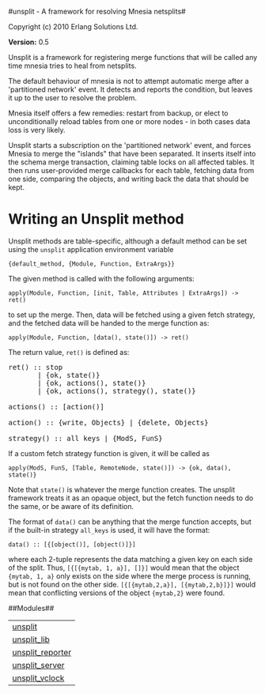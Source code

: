

#unsplit - A framework for resolving Mnesia netsplits#


Copyright (c) 2010 Erlang Solutions Ltd.

__Version:__ 0.5



Unsplit is a framework for registering merge functions that will be 
called any time mnesia tries to heal from netsplits.



The default behaviour of mnesia is not to attempt automatic merge after
a 'partitioned network' event. It detects and reports  the condition, but 
leaves it up to the user to resolve the problem.



Mnesia itself offers a few remedies: restart from backup, or elect to 
unconditionally reload tables from one or more nodes - in both cases
data loss is very likely.



Unsplit starts a subscription on the 'partitioned network' event, and 
forces Mnesia to merge the "islands" that have been separated. It inserts
itself into the schema merge transaction, claiming table locks on all
affected tables. It then runs user-provided merge callbacks for each 
table, fetching data from one side, comparing the objects, and writing
back the data that should be kept.



Writing an Unsplit method
=========================



Unsplit methods are table-specific, although a default method can be set
using the `unsplit` application environment variable 



`{default_method, {Module, Function, ExtraArgs}}`



The given method is called with the following arguments:



`apply(Module, Function, [init, Table, Attributes | ExtraArgs]) -> ret()`



to set up the merge. Then, data will be fetched using a given fetch strategy,
and the fetched data will be handed to the merge function as:



`apply(Module, Function, [data(), state()]) -> ret()`



The return value, `ret()` is defined as:

<pre>
ret() :: stop
       | {ok, state()}
       | {ok, actions(), state()}
       | {ok, actions(), strategy(), state()}

actions() :: [action()]

action() :: {write, Objects} | {delete, Objects}

strategy() :: all_keys | {ModS, FunS}
</pre>



If a custom fetch strategy function is given, it will be called as



`apply(ModS, FunS, [Table, RemoteNode, state()]) -> {ok, data(), state()}`



Note that `state()` is whatever the merge function creates. The unsplit 
framework treats it as an opaque object, but the fetch function needs to
do the same, or be aware of its definition.



The format of `data()` can be anything that the merge function accepts,
but if the built-in strategy `all_keys` is used, it will have the format:



`data() :: [{[object()], [object()]}]`

where each 2-tuple represents the data matching a given key on each
side of the split. Thus, `[{[{mytab, 1, a}], []}]` would mean that the 
object `{mytab, 1, a}` only exists on the side where the merge process is
running, but is not found on the other side. `[{[{mytab,2,a}], [{mytab,2,b}]}]`
would mean that conflicting versions of the object `{mytab,2}` were found.


##Modules##


<table width="100%" border="0" summary="list of modules">
<tr><td><a href="http://github.com/esl/unsplit/blob/master/doc/unsplit.md" class="module">unsplit</a></td></tr>
<tr><td><a href="http://github.com/esl/unsplit/blob/master/doc/unsplit_lib.md" class="module">unsplit_lib</a></td></tr>
<tr><td><a href="http://github.com/esl/unsplit/blob/master/doc/unsplit_reporter.md" class="module">unsplit_reporter</a></td></tr>
<tr><td><a href="http://github.com/esl/unsplit/blob/master/doc/unsplit_server.md" class="module">unsplit_server</a></td></tr>
<tr><td><a href="http://github.com/esl/unsplit/blob/master/doc/unsplit_vclock.md" class="module">unsplit_vclock</a></td></tr></table>

